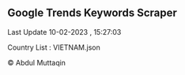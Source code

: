 

## Google Trends Keywords Scraper 
 
Last Update 10-02-2023 , 15:27:03

Country List :
VIETNAM.json



© Abdul Muttaqin 
